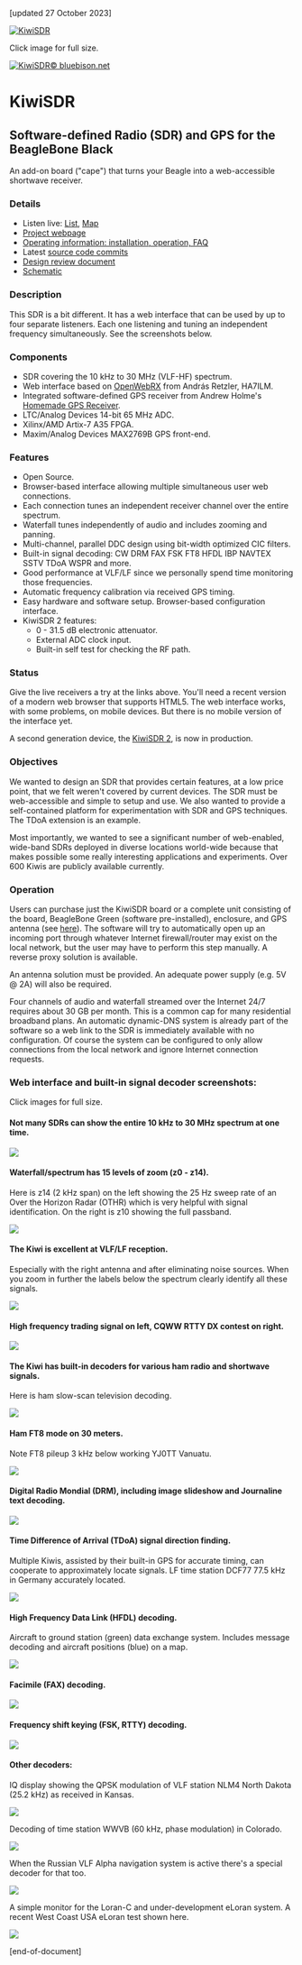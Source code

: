 [updated 27 October 2023]

[![KiwiSDR](http://www.kiwisdr.com/ks/kiwi2.350px.png)](http://www.kiwisdr.com/ks/kiwi2.1024px.png)

Click image for full size.

[![KiwiSDR](http://www.kiwisdr.com/ks/kiwi-with-headphones.130x170.png)© bluebison.net](http://bluebison.net)

KiwiSDR
=======

Software-defined Radio (SDR) and GPS for the BeagleBone Black
----------------------------------------------------------------------

An add-on board ("cape") that turns your Beagle into a web-accessible shortwave receiver.

### Details

* Listen live: [List](http://rx.kiwisdr.com), [Map](http://map.kiwisdr.com)
* [Project webpage](http://www.kiwisdr.com)
* [Operating information: installation, operation, FAQ](http://www.kiwisdr.com/quickstart/)
* Latest [source code commits](https://github.com/jks-prv/Beagle_SDR_GPS/commits/master)
* [Design review document](http://kiwisdr.com/docs/KiwiSDR/KiwiSDR.design.review.pdf)
* [Schematic](http://www.kiwisdr.com/docs/KiwiSDR/kiwi.schematic.pdf)

### Description
This SDR is a bit different. It has a web interface that can be used by up to four separate listeners. Each one listening and tuning an independent frequency simultaneously. See the screenshots below.

### Components
* SDR covering the 10 kHz to 30 MHz (VLF-HF) spectrum.
* Web interface based on [OpenWebRX](https://github.com/ha7ilm/openwebrx) from András Retzler, HA7ILM.
* Integrated software-defined GPS receiver from Andrew Holme's [Homemade GPS Receiver](http://www.aholme.co.uk/GPS/Main.htm).
* LTC/Analog Devices 14-bit 65 MHz ADC.
* Xilinx/AMD Artix-7 A35 FPGA.
* Maxim/Analog Devices MAX2769B GPS front-end.

### Features
* Open Source.
* Browser-based interface allowing multiple simultaneous user web connections.
* Each connection tunes an independent receiver channel over the entire spectrum.
* Waterfall tunes independently of audio and includes zooming and panning.
* Multi-channel, parallel DDC design using bit-width optimized CIC filters.
* Built-in signal decoding: CW DRM FAX FSK FT8 HFDL IBP NAVTEX SSTV TDoA WSPR and more.
* Good performance at VLF/LF since we personally spend time monitoring those frequencies.
* Automatic frequency calibration via received GPS timing.
* Easy hardware and software setup. Browser-based configuration interface.
* KiwiSDR 2 features:
    * 0 - 31.5 dB electronic attenuator.
    * External ADC clock input.
    * Built-in self test for checking the RF path.

### Status

Give the live receivers a try at the links above. You'll need a recent version of a modern web browser that supports HTML5. The web interface works, with some problems, on mobile devices. But there is no mobile version of the interface yet.

A second generation device, the [KiwiSDR 2](https://forum.kiwisdr.com/index.php?p=/discussion/2986/kiwisdr-2-prototypes-working/p1), is now in production.

### Objectives

We wanted to design an SDR that provides certain features, at a low price point, that we felt weren't covered by current devices. The SDR must be web-accessible and simple to setup and use.
We also wanted to provide a self-contained platform for experimentation with SDR and GPS techniques. The TDoA extension is an example.

Most importantly, we wanted to see a significant number of web-enabled, wide-band SDRs deployed in diverse locations world-wide because that makes possible some really interesting applications and experiments. Over 600 Kiwis are publicly available currently.

### Operation

Users can purchase just the KiwiSDR board or a complete unit consisting of the board, BeagleBone Green (software pre-installed), enclosure, and GPS antenna (see [here](http://www.kiwisdr.com/)).
The software will try to automatically open up an incoming port through whatever Internet firewall/router may exist on the local network, but the user may have to perform this step manually. A reverse proxy solution is available.

An antenna solution must be provided. An adequate power supply (e.g. 5V @ 2A) will also be required.

Four channels of audio and waterfall streamed over the Internet 24/7 requires about 30 GB per month. This is a common cap for many residential broadband plans. An automatic dynamic-DNS system is already part of the software so a web link to the SDR is immediately available with no configuration. Of course the system can be configured to only allow connections from the local network and ignore Internet connection requests.

### Web interface and built-in signal decoder screenshots:

Click images for full size.

#### Not many SDRs can show the entire 10 kHz to 30 MHz spectrum at one time.

[![](http://www.kiwisdr.com/README/full.780px.png)](http://www.kiwisdr.com/README/full.png)

#### Waterfall/spectrum has 15 levels of zoom (z0 - z14).
Here is z14 (2 kHz span) on the left showing the 25 Hz sweep rate of an Over the Horizon Radar (OTHR) which is very helpful with signal identification. On the right is z10 showing the full passband.

[![](http://www.kiwisdr.com/README/z14.OTHR.780px.png)](http://www.kiwisdr.com/README/z14.OTHR.png)

#### The Kiwi is excellent at VLF/LF reception.
Especially with the right antenna and after eliminating noise sources. When you zoom in further the labels below the spectrum clearly identify all these signals.

[![](http://www.kiwisdr.com/README/VLF_LF.780px.png)](http://www.kiwisdr.com/README/VLF_LF.png)

#### High frequency trading signal on left, CQWW RTTY DX contest on right.

[![](http://www.kiwisdr.com/README/HFT.780px.jpg)](http://www.kiwisdr.com/README/HFT.jpg)

#### The Kiwi has built-in decoders for various ham radio and shortwave signals.
Here is ham slow-scan television decoding.

[![](http://www.kiwisdr.com/README/SSTV.780px.png)](http://www.kiwisdr.com/README/SSTV.png)

#### Ham FT8 mode on 30 meters.
Note FT8 pileup 3 kHz below working YJ0TT Vanuatu.

[![](http://www.kiwisdr.com/README/FT8.30m.780px.png)](http://www.kiwisdr.com/README/FT8.30m.png)

#### Digital Radio Mondial (DRM), including image slideshow and Journaline text decoding.

[![](http://www.kiwisdr.com/README/DRM.780px.png)](http://www.kiwisdr.com/README/DRM.png)

#### Time Difference of Arrival (TDoA) signal direction finding.
Multiple Kiwis, assisted by their built-in GPS for accurate timing, can cooperate to approximately locate signals.
LF time station DCF77 77.5 kHz in Germany accurately located.

[![](http://www.kiwisdr.com/README/TDoA.DCF77.780px.png)](http://www.kiwisdr.com/README/TDoA.DCF77.png)

#### High Frequency Data Link (HFDL) decoding.
Aircraft to ground station (green) data exchange system. Includes message decoding and aircraft positions (blue) on a map.

[![](http://www.kiwisdr.com/README/HFDL.780px.png)](http://www.kiwisdr.com/README/HFDL.png)

#### Facimile (FAX) decoding.

[![](http://www.kiwisdr.com/README/FAX.780px.png)](http://www.kiwisdr.com/README/FAX.png)

#### Frequency shift keying (FSK, RTTY) decoding.

[![](http://www.kiwisdr.com/README/FSK.780px.png)](http://www.kiwisdr.com/README/FSK.png)

#### Other decoders:

IQ display showing the QPSK modulation of VLF station NLM4 North Dakota (25.2 kHz) as received in Kansas.

[![](http://www.kiwisdr.com/README/IQ.780px.png)](http://www.kiwisdr.com/README/IQ.png)

Decoding of time station WWVB (60 kHz, phase modulation) in Colorado.

[![](http://www.kiwisdr.com/README/timecode.780px.png)](http://www.kiwisdr.com/README/timecode.png)

When the Russian VLF Alpha navigation system is active there's a special decoder for that too.

[![](http://www.kiwisdr.com/README/Alpha.780px.png)](http://www.kiwisdr.com/README/Alpha.png)

A simple monitor for the Loran-C and under-development eLoran system. A recent West Coast USA eLoran test shown here.

[![](http://www.kiwisdr.com/README/eLoran.780px.png)](http://www.kiwisdr.com/README/eLoran.png)

[end-of-document]
